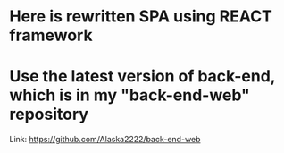 # Here is rewritten SPA using REACT framework
# Use the latest version of back-end, which is in my "back-end-web" repository 
Link: https://github.com/Alaska2222/back-end-web

